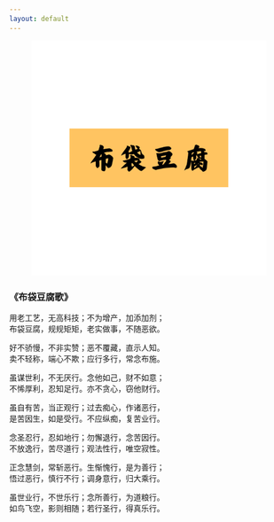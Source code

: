 ```yaml
---
layout: default
---
```


<figure class="figure">
  <img src="/assets/img/logo_orignal.png" alt="/assets/img/logo_orignal.png">
</figure>

### 《布袋豆腐歌》

用老工艺，无高科技；不为增产，加添加剂；<br>
布袋豆腐，规规矩矩，老实做事，不随恶欲。

好不骄慢，不非实赞；恶不覆藏，直示人知。<br>
卖不轻称，端心不欺；应行多行，常念布施。

虽谋世利，不无厌行。念他如己，财不如意；<br>
不悕厚利，忍知足行。亦不贪心，窃他财行。

虽自有苦，当正观行；过去痴心，作诸恶行，<br>
是苦因生，如是受行。不应纵痴，复苦业行。

念圣忍行，忍如地行；勿懈退行，念苦因行。<br>
不放逸行，苦尽道行；观法性行，唯空寂性。

正念慧剑，常斩恶行。生惭愧行，是为善行；<br>
悟过恶行，慎行不行；调身意行，归大乘行。

虽世业行，不世乐行；念所善行，为道粮行。<br>
如鸟飞空，影则相随；若行圣行，得真乐行。
